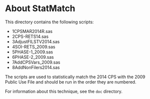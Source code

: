 About StatMatch
=================

This directory contains the following scripts:
- 1CPSMAR2014R.sas
- 2CPS-RETS14.sas
- 3AdjustFILSTV2014.sas
- 4SOI-RETS_2009.sas
- 5PHASE-1_2009.sas
- 6PHASE-2_2009.sas
- 7AddCPSVars_2009.sas
- 8AddNonFilers2014.sas

The scripts are used to statistically match the 2014 CPS with the 2009 Public
Use File and should be run in the order they are numbered. 

For information about this technique, see the `doc` directory.